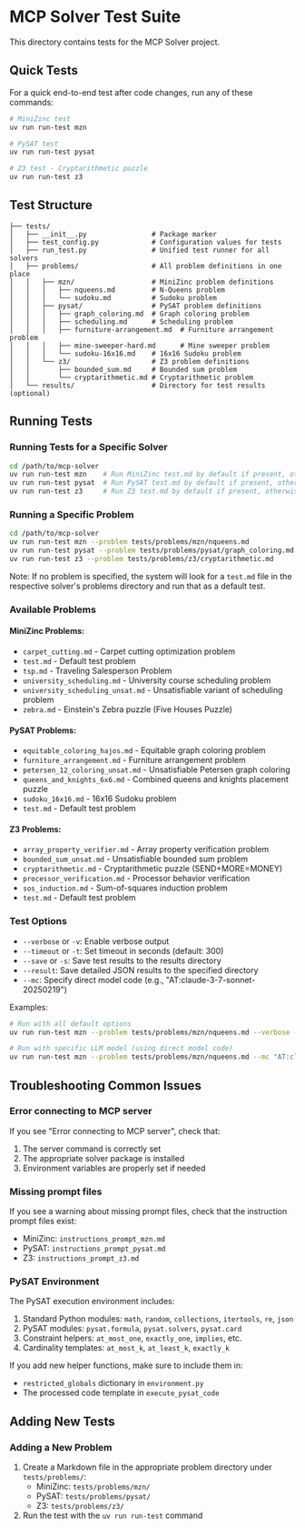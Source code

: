 # MCP Solver Test Suite

This directory contains tests for the MCP Solver project.

## Quick Tests

For a quick end-to-end test after code changes, run any of these commands:

```bash
# MiniZinc test 
uv run run-test mzn 

# PySAT test 
uv run run-test pysat 

# Z3 test - Cryptarithmetic puzzle
uv run run-test z3 
```

## Test Structure

```
├── tests/
│   ├── __init__.py                # Package marker
│   ├── test_config.py             # Configuration values for tests
│   ├── run_test.py                # Unified test runner for all solvers
│   ├── problems/                  # All problem definitions in one place
│   │   ├── mzn/                   # MiniZinc problem definitions
│   │   │   ├── nqueens.md         # N-Queens problem
│   │   │   └── sudoku.md          # Sudoku problem
│   │   ├── pysat/                 # PySAT problem definitions
│   │   │   ├── graph_coloring.md  # Graph coloring problem
│   │   │   ├── scheduling.md      # Scheduling problem
│   │   │   ├── furniture-arrangement.md  # Furniture arrangement problem
│   │   │   ├── mine-sweeper-hard.md      # Mine sweeper problem
│   │   │   └── sudoku-16x16.md    # 16x16 Sudoku problem
│   │   └── z3/                    # Z3 problem definitions
│   │       ├── bounded_sum.md     # Bounded sum problem
│   │       └── cryptarithmetic.md # Cryptarithmetic problem
│   └── results/                   # Directory for test results (optional)
```

## Running Tests

### Running Tests for a Specific Solver

```bash
cd /path/to/mcp-solver
uv run run-test mzn    # Run MiniZinc test.md by default if present, otherwise all MiniZinc tests
uv run run-test pysat  # Run PySAT test.md by default if present, otherwise all PySAT tests
uv run run-test z3     # Run Z3 test.md by default if present, otherwise all Z3 tests
```

### Running a Specific Problem

```bash
cd /path/to/mcp-solver
uv run run-test mzn --problem tests/problems/mzn/nqueens.md
uv run run-test pysat --problem tests/problems/pysat/graph_coloring.md
uv run run-test z3 --problem tests/problems/z3/cryptarithmetic.md
```

Note: If no problem is specified, the system will look for a `test.md` file in the respective solver's problems directory and run that as a default test.

### Available Problems

#### MiniZinc Problems:
- `carpet_cutting.md` - Carpet cutting optimization problem
- `test.md` - Default test problem
- `tsp.md` - Traveling Salesperson Problem
- `university_scheduling.md` - University course scheduling problem
- `university_scheduling_unsat.md` - Unsatisfiable variant of scheduling problem
- `zebra.md` - Einstein's Zebra puzzle (Five Houses Puzzle)

#### PySAT Problems:
- `equitable_coloring_hajos.md` - Equitable graph coloring problem
- `furniture_arrangement.md` - Furniture arrangement problem
- `petersen_12_coloring_unsat.md` - Unsatisfiable Petersen graph coloring
- `queens_and_knights_6x6.md` - Combined queens and knights placement puzzle
- `sudoku_16x16.md` - 16x16 Sudoku problem
- `test.md` - Default test problem

#### Z3 Problems:
- `array_property_verifier.md` - Array property verification problem
- `bounded_sum_unsat.md` - Unsatisfiable bounded sum problem
- `cryptarithmetic.md` - Cryptarithmetic puzzle (SEND+MORE=MONEY)
- `processor_verification.md` - Processor behavior verification
- `sos_induction.md` - Sum-of-squares induction problem
- `test.md` - Default test problem

### Test Options

- `--verbose` or `-v`: Enable verbose output
- `--timeout` or `-t`: Set timeout in seconds (default: 300)
- `--save` or `-s`: Save test results to the results directory
- `--result`: Save detailed JSON results to the specified directory
- `--mc`: Specify direct model code (e.g., "AT:claude-3-7-sonnet-20250219")

Examples:
```bash
# Run with all default options
uv run run-test mzn --problem tests/problems/mzn/nqueens.md --verbose --timeout 120 --save --result ./json_results

# Run with specific LLM model (using direct model code)
uv run run-test mzn --problem tests/problems/mzn/nqueens.md --mc "AT:claude-3-7-sonnet-20250219"
```

## Troubleshooting Common Issues

### Error connecting to MCP server

If you see "Error connecting to MCP server", check that:
1. The server command is correctly set
2. The appropriate solver package is installed
3. Environment variables are properly set if needed

### Missing prompt files

If you see a warning about missing prompt files, check that the instruction prompt files exist:
- MiniZinc: `instructions_prompt_mzn.md`
- PySAT: `instructions_prompt_pysat.md`
- Z3: `instructions_prompt_z3.md`

### PySAT Environment

The PySAT execution environment includes:

1. Standard Python modules: `math`, `random`, `collections`, `itertools`, `re`, `json`
2. PySAT modules: `pysat.formula`, `pysat.solvers`, `pysat.card`
3. Constraint helpers: `at_most_one`, `exactly_one`, `implies`, etc.
4. Cardinality templates: `at_most_k`, `at_least_k`, `exactly_k`

If you add new helper functions, make sure to include them in:
- `restricted_globals` dictionary in `environment.py`
- The processed code template in `execute_pysat_code`

## Adding New Tests

### Adding a New Problem

1. Create a Markdown file in the appropriate problem directory under `tests/problems/`:
   - MiniZinc: `tests/problems/mzn/`
   - PySAT: `tests/problems/pysat/`
   - Z3: `tests/problems/z3/`
2. Run the test with the `uv run run-test` command 